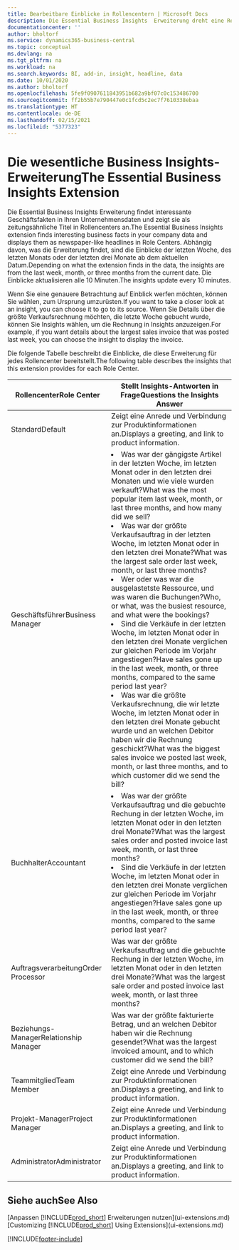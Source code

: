 ```yaml
---
title: Bearbeitbare Einblicke in Rollencentern | Microsoft Docs
description: Die Essential Business Insights  Erweiterung dreht eine Reihe von Geschäftseinblicke in Rollencentern.
documentationcenter: ''
author: bholtorf
ms.service: dynamics365-business-central
ms.topic: conceptual
ms.devlang: na
ms.tgt_pltfrm: na
ms.workload: na
ms.search.keywords: BI, add-in, insight, headline, data
ms.date: 10/01/2020
ms.author: bholtorf
ms.openlocfilehash: 5fe9f0907611843951b682a9bf07c0c153486700
ms.sourcegitcommit: ff2b55b7e790447e0c1fcd5c2ec7f7610338ebaa
ms.translationtype: HT
ms.contentlocale: de-DE
ms.lasthandoff: 02/15/2021
ms.locfileid: "5377323"
---
```

# <a name="the-essential-business-insights-extension"></a><span data-ttu-id="5f842-103">Die wesentliche Business Insights-Erweiterung</span><span class="sxs-lookup"><span data-stu-id="5f842-103">The Essential Business Insights Extension</span></span>
<span data-ttu-id="5f842-104">Die Essential Business Insights Erweiterung findet interessante Geschäftsfakten in Ihren Unternehmensdaten und zeigt sie als zeitungsähnliche Titel in Rollencenters an.</span><span class="sxs-lookup"><span data-stu-id="5f842-104">The Essential Business Insights extension finds interesting business facts in your company data and displays them as newspaper-like headlines in Role Centers.</span></span> <span data-ttu-id="5f842-105">Abhängig davon, was die Erweiterung findet, sind die Einblicke der letzten Woche, des letzten Monats oder der letzten drei Monate ab dem aktuellen Datum.</span><span class="sxs-lookup"><span data-stu-id="5f842-105">Depending on what the extension finds in the data, the insights are from the last week, month, or three months from the current date.</span></span> <span data-ttu-id="5f842-106">Die Einblicke aktualisieren alle 10 Minuten.</span><span class="sxs-lookup"><span data-stu-id="5f842-106">The insights update every 10 minutes.</span></span>  

<span data-ttu-id="5f842-107">Wenn Sie eine genauere Betrachtung auf Einblick werfen möchten, können Sie wählen, zum Ursprung  umzurüsten.</span><span class="sxs-lookup"><span data-stu-id="5f842-107">If you want to take a closer look at an insight, you can choose it to go to its source.</span></span> <span data-ttu-id="5f842-108">Wenn Sie Details über die größte Verkaufsrechnung möchten, die letzte Woche gebucht wurde, können Sie Insights wählen, um die Rechnung in Insights anzuzeigen.</span><span class="sxs-lookup"><span data-stu-id="5f842-108">For example, if you want details about the largest sales invoice that was posted last week, you can choose the insight to display the invoice.</span></span>

<span data-ttu-id="5f842-109">Die folgende Tabelle beschreibt die Einblicke, die diese Erweiterung für jedes Rollencenter bereitstellt.</span><span class="sxs-lookup"><span data-stu-id="5f842-109">The following table describes the insights that this extension provides for each Role Center.</span></span>

|<span data-ttu-id="5f842-110">Rollencenter</span><span class="sxs-lookup"><span data-stu-id="5f842-110">Role Center</span></span>|<span data-ttu-id="5f842-111">Stellt Insights-Antworten in Frage</span><span class="sxs-lookup"><span data-stu-id="5f842-111">Questions the Insights Answer</span></span>|
|----|-----|
|<span data-ttu-id="5f842-112">Standard</span><span class="sxs-lookup"><span data-stu-id="5f842-112">Default</span></span>|<span data-ttu-id="5f842-113">Zeigt eine Anrede und Verbindung zur Produktinformationen an.</span><span class="sxs-lookup"><span data-stu-id="5f842-113">Displays a greeting, and link to product information.</span></span>|
|<span data-ttu-id="5f842-114">Geschäftsführer</span><span class="sxs-lookup"><span data-stu-id="5f842-114">Business Manager</span></span>|<li> <span data-ttu-id="5f842-115">Was war der gängigste Artikel in der letzten Woche, im letzten Monat oder in den letzten drei Monaten und wie viele wurden verkauft?</span><span class="sxs-lookup"><span data-stu-id="5f842-115">What was the most popular item last week, month, or last three months, and how many did we sell?</span></span><br><li> <span data-ttu-id="5f842-116">Was war der größte Verkaufsauftrag in der letzten Woche, im letzten Monat oder in den letzten drei Monate?</span><span class="sxs-lookup"><span data-stu-id="5f842-116">What was the largest sale order last week, month, or last three months?</span></span><br><li> <span data-ttu-id="5f842-117">Wer oder was war die ausgelastetste Ressource, und was waren die Buchungen?</span><span class="sxs-lookup"><span data-stu-id="5f842-117">Who, or what, was the busiest resource, and what were the bookings?</span></span><br><li> <span data-ttu-id="5f842-118">Sind die Verkäufe in der letzten Woche, im letzten Monat oder in den letzten drei Monate verglichen zur gleichen Periode im Vorjahr angestiegen?</span><span class="sxs-lookup"><span data-stu-id="5f842-118">Have sales gone up in the last week, month, or three months, compared to the same period last year?</span></span><br><li> <span data-ttu-id="5f842-119">Was war die größte Verkaufsrechnung, die wir letzte Woche, im letzten Monat oder in den letzten drei Monate gebucht wurde und an welchen Debitor haben wir die Rechnung geschickt?</span><span class="sxs-lookup"><span data-stu-id="5f842-119">What was the biggest sales invoice we posted last week, month, or last three months, and to which customer did we send the bill?</span></span></li> |
|<span data-ttu-id="5f842-120">Buchhalter</span><span class="sxs-lookup"><span data-stu-id="5f842-120">Accountant</span></span>|<li> <span data-ttu-id="5f842-121">Was war der größte Verkaufsauftrag und die gebuchte Rechung in der letzten Woche, im letzten Monat oder in den letzten drei Monate?</span><span class="sxs-lookup"><span data-stu-id="5f842-121">What was the largest sales order and posted invoice last week, month, or last three months?</span></span><br><li> <span data-ttu-id="5f842-122">Sind die Verkäufe in der letzten Woche, im letzten Monat oder in den letzten drei Monate verglichen zur gleichen Periode im Vorjahr angestiegen?</span><span class="sxs-lookup"><span data-stu-id="5f842-122">Have sales gone up in the last week, month, or three months, compared to the same period last year?</span></span> |
|<span data-ttu-id="5f842-123">Auftragsverarbeitung</span><span class="sxs-lookup"><span data-stu-id="5f842-123">Order Processor</span></span>| <span data-ttu-id="5f842-124">Was war der größte Verkaufsauftrag und die gebuchte Rechung in der letzten Woche, im letzten Monat oder in den letzten drei Monate?</span><span class="sxs-lookup"><span data-stu-id="5f842-124">What was the largest sale order and posted invoice last week, month, or last three months?</span></span>|
|<span data-ttu-id="5f842-125">Beziehungs-Manager</span><span class="sxs-lookup"><span data-stu-id="5f842-125">Relationship Manager</span></span>| <span data-ttu-id="5f842-126">Was war der größte fakturierte Betrag, und an welchen Debitor haben wir die Rechnung gesendet?</span><span class="sxs-lookup"><span data-stu-id="5f842-126">What was the largest invoiced amount, and to which customer did we send the bill?</span></span>|
|<span data-ttu-id="5f842-127">Teammitglied</span><span class="sxs-lookup"><span data-stu-id="5f842-127">Team Member</span></span>| <span data-ttu-id="5f842-128">Zeigt eine Anrede und Verbindung zur Produktinformationen an.</span><span class="sxs-lookup"><span data-stu-id="5f842-128">Displays a greeting, and link to product information.</span></span>|
|<span data-ttu-id="5f842-129">Projekt-Manager</span><span class="sxs-lookup"><span data-stu-id="5f842-129">Project Manager</span></span>| <span data-ttu-id="5f842-130">Zeigt eine Anrede und Verbindung zur Produktinformationen an.</span><span class="sxs-lookup"><span data-stu-id="5f842-130">Displays a greeting, and link to product information.</span></span>|
|<span data-ttu-id="5f842-131">Administrator</span><span class="sxs-lookup"><span data-stu-id="5f842-131">Administrator</span></span>| <span data-ttu-id="5f842-132">Zeigt eine Anrede und Verbindung zur Produktinformationen an.</span><span class="sxs-lookup"><span data-stu-id="5f842-132">Displays a greeting, and link to product information.</span></span>|

## <a name="see-also"></a><span data-ttu-id="5f842-133">Siehe auch</span><span class="sxs-lookup"><span data-stu-id="5f842-133">See Also</span></span>
<span data-ttu-id="5f842-134">[Anpassen [!INCLUDE[prod_short](includes/prod_short.md)] Erweiterungen nutzen](ui-extensions.md)</span><span class="sxs-lookup"><span data-stu-id="5f842-134">[Customizing [!INCLUDE[prod_short](includes/prod_short.md)] Using Extensions](ui-extensions.md)</span></span>


[!INCLUDE[footer-include](includes/footer-banner.md)]
